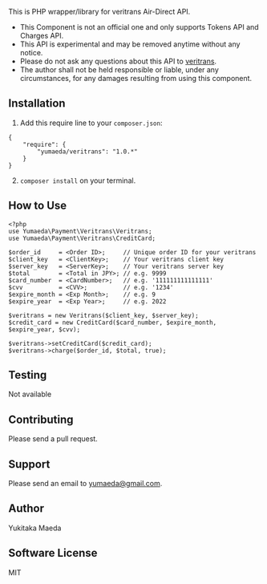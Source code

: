 This is PHP wrapper/library for veritrans Air-Direct API.

* This Component is not an official one and only supports Tokens API and Charges API.
* This API is experimental and may be removed anytime without any notice.
* Please do not ask any questions about this API to [veritrans](https://www.veritrans.co.jp/).
* The author shall not be held responsible or liable, under any circumstances, for any damages resulting from using this component.

## Installation
1. Add this require line to your `composer.json`:

```
{
    "require": {
        "yumaeda/veritrans": "1.0.*"
    }
}
```
2. `composer install` on your terminal.

## How to Use

```
<?php
use Yumaeda\Payment\Veritrans\Veritrans;
use Yumaeda\Payment\Veritrans\CreditCard;

$order_id     = <Order ID>;     // Unique order ID for your veritrans
$client_key   = <ClientKey>;    // Your veritrans client key
$server_key   = <ServerKey>;    // Your veritrans server key
$total        = <Total in JPY>; // e.g. 9999
$card_number  = <CardNumber>;   // e.g. '111111111111111'
$cvv          = <CVV>;          // e.g. '1234'
$expire_month = <Exp Month>;    // e.g. 9
$expire_year  = <Exp Year>;     // e.g. 2022

$veritrans = new Veritrans($client_key, $server_key);
$credit_card = new CreditCard($card_number, $expire_month, $expire_year, $cvv);

$veritrans->setCreditCard($credit_card);
$veritrans->charge($order_id, $total, true);
```

## Testing
Not available

## Contributing
Please send a pull request.

## Support
Please send an email to yumaeda@gmail.com.

## Author
Yukitaka Maeda

## Software License
MIT
